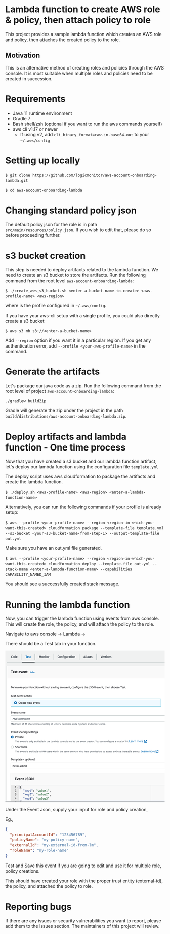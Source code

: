 # Lambda function to create AWS role & policy, then attach policy to role

This project provides a sample lambda function which creates an AWS role and policy, then attaches the
created policy to the role.

## Motivation

This is an alternative method of creating roles and policies through the AWS console. It is most
suitable when
multiple roles and policies need to be created in succession.

# Requirements

* Java 11 runtime environment
* Gradle 7
* Bash shell/zsh (optional if you want to run the aws commands yourself)
* aws cli v1.17 or newer
    + If using v2, add `cli_binary_format=raw-in-base64-out` to your `~/.aws/config`

# Setting up locally

`$ git clone https://github.com/logicmonitor/aws-account-onboarding-lambda.git`

`$ cd aws-account-onboarding-lambda`

# Changing standard policy json

The default policy json for the role is in path `src/main/resources/policy.json`. If you wish to
edit that, please do so before proceeding further.

# s3 bucket creation

This step is needed to deploy artifacts related to the lambda function. We need to create an s3 bucket to
store the artifacts. Run the following command from the root level `aws-account-onboarding-lambda`:

`$ ./create_aws_s3_bucket.sh <enter-a-bucket-name-to-create> <aws-profile-name> <aws-region>`

where <aws-profile-name> is the profile configured in `~/.aws/config`.

If you have your aws-cli setup with a single profile, you could also directly create a s3 bucket:

`$ aws s3 mb s3://<enter-a-bucket-name>`

Add `--region` option if you want it in a particular region. If you get any authentication error,
add `--profile <your-aws-profile-name>` in the command.

# Generate the artifacts

Let's package our java code as a zip. Run the following command from the root level of
project `aws-account-onboarding-lambda`:

`./gradlew buildZip`

Gradle will generate the zip under the project in the path `build/distributions/aws-account-onboarding-lambda.zip`.

# Deploy artifacts and lambda function - One time process

Now that you have created a s3 bucket and our lambda function artifact, let's deploy our lambda
function using the configuration file `template.yml`

The deploy script uses aws cloudformation to package the artifacts and create the lambda function.

`$ ./deploy.sh <aws-profile-name> <aws-region> <enter-a-lambda-function-name>`

Alternatively, you can run the following commands if your profile is already setup:

`$ aws --profile <your-profile-name> --region <region-in-which-you-want-this-created> cloudformation package --template-file template.yml --s3-bucket <your-s3-bucket-name-from-step-1> --output-template-file out.yml`

Make sure you have an out.yml file generated.

`$ aws --profile <your-profile-name> --region <region-in-which-you-want-this-created> cloudformation deploy --template-file out.yml --stack-name <enter-a-lambda-function-name> --capabilities CAPABILITY_NAMED_IAM`

You should see a successfully created stack message.

# Running the lambda function

Now, you can trigger the lambda function using events from aws console. This will create the role,
the policy, and will attach the policy to the role.

Navigate to aws console -> Lambda -> <your-lambda-function-name-with-an-identifier>

There should be a Test tab in your function.

![test-tab](images/test-tab-in-function.png "Test tab in lambda function")

Under the Event Json, supply your input for role and policy creation,

Eg.,

```json
{
  "principalAccountId": "123456789",
  "policyName": "my-policy-name",
  "externalId": "my-external-id-from-lm",
  "roleName": "my-role-name"
}
```

Test and Save this event if you are going to edit and use it for multiple role, policy creations.

This should have created your role with the proper trust entity (external-id), the policy, and attached the
policy to role.

# Reporting bugs

If there are any issues or security vulnerabilities you want to report, please add them to
the Issues section. The
maintainers of this project will review.
